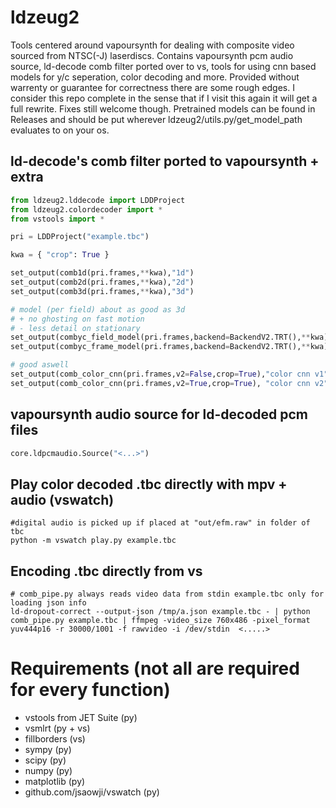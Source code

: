 # ldzeug2
Tools centered around vapoursynth for dealing with composite video sourced from NTSC(-J) laserdiscs.
Contains vapoursynth pcm audio source, ld-decode comb filter ported over to vs, tools for using cnn based models for y/c seperation, color decoding and more.
Provided without warrenty or guarantee for correctness there are some rough edges. I consider this repo complete in the sense that if I visit this again it will get a full rewrite. Fixes still welcome though.
Pretrained models can be found in Releases and should be put wherever ldzeug2/utils.py/get_model_path evaluates to on your os.

## ld-decode's comb filter ported to vapoursynth + extra
```py
from ldzeug2.lddecode import LDDProject
from ldzeug2.colordecoder import *
from vstools import *

pri = LDDProject("example.tbc")

kwa = { "crop": True }

set_output(comb1d(pri.frames,**kwa),"1d")
set_output(comb2d(pri.frames,**kwa),"2d")
set_output(comb3d(pri.frames,**kwa),"3d")

# model (per field) about as good as 3d
# + no ghosting on fast motion
# - less detail on stationary
set_output(combyc_field_model(pri.frames,backend=BackendV2.TRT(),**kwa),"cnn per field")
set_output(combyc_frame_model(pri.frames,backend=BackendV2.TRT(),**kwa),"cnn per frame")

# good aswell
set_output(comb_color_cnn(pri.frames,v2=False,crop=True),"color cnn v1")
set_output(comb_color_cnn(pri.frames,v2=True,crop=True), "color cnn v2")
```

## vapoursynth audio source for ld-decoded pcm files
```py
core.ldpcmaudio.Source("<...>")
```

## Play color decoded .tbc directly with mpv + audio (vswatch)
```
#digital audio is picked up if placed at "out/efm.raw" in folder of tbc
python -m vswatch play.py example.tbc
``` 

## Encoding .tbc directly from vs
```
# comb_pipe.py always reads video data from stdin example.tbc only for loading json info
ld-dropout-correct --output-json /tmp/a.json example.tbc - | python comb_pipe.py example.tbc | ffmpeg -video_size 760x486 -pixel_format yuv444p16 -r 30000/1001 -f rawvideo -i /dev/stdin  <.....>
```

# Requirements (not all are required for every function)
- vstools from JET Suite (py)
- vsmlrt (py + vs)
- fillborders (vs)
- sympy (py)
- scipy (py)
- numpy (py)
- matplotlib (py)
- github.com/jsaowji/vswatch (py)